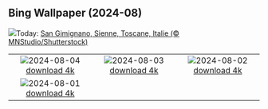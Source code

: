 ## Bing Wallpaper (2024-08)
![](https://www.bing.com/th?id=OHR.GimignanoTuscany_FR-CA7468650523_UHD.jpg&w=1000)Today: [San Gimignano, Sienne, Toscane, Italie (© MNStudio/Shutterstock)](https://www.bing.com/th?id=OHR.GimignanoTuscany_FR-CA7468650523_UHD.jpg)

|      |      |      |
| :----: | :----: | :----: |
|![](https://www.bing.com/th?id=OHR.WulongKarst_FR-CA7306306659_UHD.jpg&pid=hp&w=384&h=216&rs=1&c=4)2024-08-04 [download 4k](https://www.bing.com/th?id=OHR.WulongKarst_FR-CA7306306659_UHD.jpg)|![](https://www.bing.com/th?id=OHR.GeesefamilyBanff_FR-CA7121100228_UHD.jpg&pid=hp&w=384&h=216&rs=1&c=4)2024-08-03 [download 4k](https://www.bing.com/th?id=OHR.GeesefamilyBanff_FR-CA7121100228_UHD.jpg)|![](https://www.bing.com/th?id=OHR.KaptaiLake_FR-CA6950833575_UHD.jpg&pid=hp&w=384&h=216&rs=1&c=4)2024-08-02 [download 4k](https://www.bing.com/th?id=OHR.KaptaiLake_FR-CA6950833575_UHD.jpg)|
|![](https://www.bing.com/th?id=OHR.HoodoosBryce_FR-CA6799802149_UHD.jpg&pid=hp&w=384&h=216&rs=1&c=4)2024-08-01 [download 4k](https://www.bing.com/th?id=OHR.HoodoosBryce_FR-CA6799802149_UHD.jpg)|
